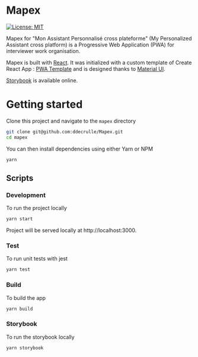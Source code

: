 # Mapex

[![License: MIT](https://img.shields.io/badge/License-MIT-blue.svg)](https://opensource.org/licenses/MIT)

Mapex for "Mon Assistant Personnalisé cross plateforme" (My Personalized Assistant cross platform) is a Progressive Web Application (PWA) for interviewer work organisation.

Mapex is built with [React](https://reactjs.org/). It was initialized with a custom template of Create React App : [PWA Template](https://www.npmjs.com/package/cra-template-pwa) and is designed thanks to [Material UI](https://material-ui.com/).


[Storybook](https://inseefrlab.github.io/Mapex/) is available online.

# Getting started

Clone this project and navigate to the `mapex` directory

```bash
git clone git@github.com:ddecrulle/Mapex.git
cd mapex
```

You can then install dependencies using either Yarn or NPM

```bash
yarn
```

## Scripts

### Development

To run the project locally

```bash
yarn start
```

Project will be served locally at http://localhost:3000.

### Test

To run unit tests with jest

```bash
yarn test
```

### Build

To build the app

```bash
yarn build
```

### Storybook

To run the storybook locally

```bash
yarn storybook
```
